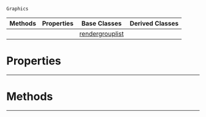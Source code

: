  `Graphics`

|Methods|Properties|Base Classes|Derived Classes|
|---|---|---|---|
| | |[rendergrouplist](https://github.com/PlasmaEngine/PlasmaDocs/tree/master/docs/C%2B%2B/code_reference/class_reference/rendergrouplist.markdown)| |


 #  Properties


---  
 #  Methods


---  
 

 